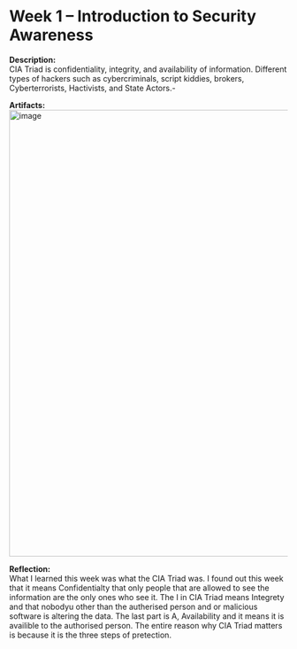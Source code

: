 # Week 1 – Introduction to Security Awareness

**Description:**  
CIA Triad is confidentiality, integrity, and availability of information. 
Different types of hackers such as cybercriminals, script kiddies, brokers, Cyberterrorists, Hactivists, and State Actors.-


**Artifacts:**  
<img width="1846" height="806" alt="image" src="https://github.com/user-attachments/assets/5a665d58-a6bd-40d4-8411-82dced5b3daa" />


**Reflection:**  
What I learned this week was what the CIA Triad was. I found out this week that it means Confidentialty that only people that are allowed to see the information are the only ones who see it. The I in CIA Triad means Integrety and that nobodyu other than the autherised person and or malicious software is altering the data. The last part is A, Availability and it means it is availible to the authorised person. The entire reason why CIA Triad matters is because it is the three steps of pretection.




